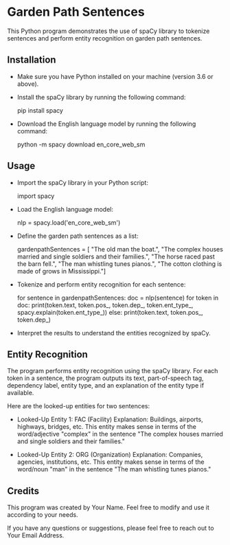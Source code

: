 # Garden Path Sentences

This Python program demonstrates the use of spaCy library to tokenize sentences and perform entity recognition on garden path sentences.

## Installation

* Make sure you have Python installed on your machine (version 3.6 or above).

* Install the spaCy library by running the following command:

    pip install spacy

* Download the English language model by running the following command:

    python -m spacy download en_core_web_sm

## Usage

* Import the spaCy library in your Python script:

    import spacy

* Load the English language model:

    nlp = spacy.load('en_core_web_sm')

* Define the garden path sentences as a list:

    gardenpathSentences = [    "The old man the boat.",    "The complex houses married and single soldiers and their families.",    "The horse raced past the barn fell.",    "The man whistling tunes pianos.",    "The cotton clothing is made of grows in Mississippi."]

* Tokenize and perform entity recognition for each sentence:

    for sentence in gardenpathSentences:
        doc = nlp(sentence)
        for token in doc:
            print(token.text, token.pos_, token.dep_, token.ent_type_, spacy.explain(token.ent_type_))
        else:
            print(token.text, token.pos_, token.dep_)

* Interpret the results to understand the entities recognized by spaCy.

## Entity Recognition

The program performs entity recognition using the spaCy library. For each token in a sentence, the program outputs its text, part-of-speech tag, dependency label, entity type, and an explanation of the entity type if available.

Here are the looked-up entities for two sentences:

 *  Looked-Up Entity 1: FAC (Facility)
    Explanation: Buildings, airports, highways, bridges, etc.
    This entity makes sense in terms of the word/adjective "complex" in the sentence "The complex houses married and single soldiers and their families."

 *  Looked-Up Entity 2: ORG (Organization)
    Explanation: Companies, agencies, institutions, etc.
    This entity makes sense in terms of the word/noun "man" in the sentence "The man whistling tunes pianos."

## Credits

This program was created by Your Name. Feel free to modify and use it according to your needs.

If you have any questions or suggestions, please feel free to reach out to Your Email Address.